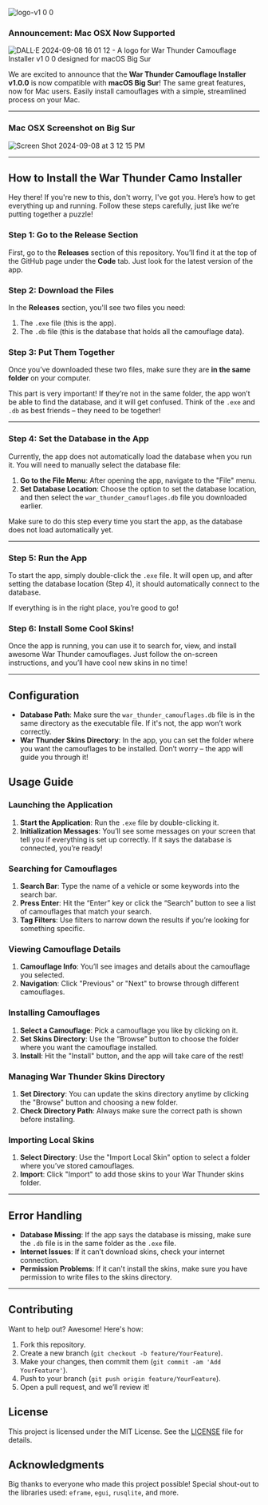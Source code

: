 ![logo-v1 0 0](https://github.com/user-attachments/assets/fc11aa67-cc24-43ea-8826-7bfc90e58f09)

### Announcement: Mac OSX Now Supported
![DALL·E 2024-09-08 16 01 12 - A logo for War Thunder Camouflage Installer v1 0 0 designed for macOS Big Sur](https://github.com/user-attachments/assets/7d690502-60eb-41dc-b165-198a74eb50ce)

We are excited to announce that the **War Thunder Camouflage Installer v1.0.0** is now compatible with **macOS Big Sur**! The same great features, now for Mac users. Easily install camouflages with a simple, streamlined process on your Mac.

---

### Mac OSX Screenshot on Big Sur
![Screen Shot 2024-09-08 at 3 12 15 PM](https://github.com/user-attachments/assets/7c25d499-499e-465c-a1d0-98c61c0713a5)

---

## How to Install the War Thunder Camo Installer

Hey there! If you're new to this, don't worry, I've got you. Here’s how to get everything up and running. Follow these steps carefully, just like we’re putting together a puzzle!

### Step 1: Go to the Release Section

First, go to the **Releases** section of this repository. You’ll find it at the top of the GitHub page under the **Code** tab. Just look for the latest version of the app.

### Step 2: Download the Files

In the **Releases** section, you'll see two files you need:
1. The `.exe` file (this is the app).
2. The `.db` file (this is the database that holds all the camouflage data).

### Step 3: Put Them Together

Once you’ve downloaded these two files, make sure they are **in the same folder** on your computer. 

This part is very important! If they’re not in the same folder, the app won’t be able to find the database, and it will get confused. Think of the `.exe` and `.db` as best friends – they need to be together!

---

### Step 4: Set the Database in the App

Currently, the app does not automatically load the database when you run it. You will need to manually select the database file:

1. **Go to the File Menu**: After opening the app, navigate to the "File" menu.
2. **Set Database Location**: Choose the option to set the database location, and then select the `war_thunder_camouflages.db` file you downloaded earlier.

Make sure to do this step every time you start the app, as the database does not load automatically yet.

---

### Step 5: Run the App

To start the app, simply double-click the `.exe` file. It will open up, and after setting the database location (Step 4), it should automatically connect to the database.

If everything is in the right place, you’re good to go!

### Step 6: Install Some Cool Skins!

Once the app is running, you can use it to search for, view, and install awesome War Thunder camouflages. Just follow the on-screen instructions, and you’ll have cool new skins in no time!

---

## Configuration

* **Database Path**: Make sure the `war_thunder_camouflages.db` file is in the same directory as the executable file. If it's not, the app won’t work correctly.
* **War Thunder Skins Directory**: In the app, you can set the folder where you want the camouflages to be installed. Don’t worry – the app will guide you through it!

## Usage Guide

### Launching the Application

1. **Start the Application**: Run the `.exe` file by double-clicking it.
2. **Initialization Messages**: You’ll see some messages on your screen that tell you if everything is set up correctly. If it says the database is connected, you’re ready!

### Searching for Camouflages

1. **Search Bar**: Type the name of a vehicle or some keywords into the search bar.
2. **Press Enter**: Hit the “Enter” key or click the “Search” button to see a list of camouflages that match your search.
3. **Tag Filters**: Use filters to narrow down the results if you’re looking for something specific.

### Viewing Camouflage Details

1. **Camouflage Info**: You’ll see images and details about the camouflage you selected.
2. **Navigation**: Click "Previous" or "Next" to browse through different camouflages.

### Installing Camouflages

1. **Select a Camouflage**: Pick a camouflage you like by clicking on it.
2. **Set Skins Directory**: Use the “Browse” button to choose the folder where you want the camouflage installed.
3. **Install**: Hit the "Install" button, and the app will take care of the rest!

### Managing War Thunder Skins Directory

1. **Set Directory**: You can update the skins directory anytime by clicking the "Browse" button and choosing a new folder.
2. **Check Directory Path**: Always make sure the correct path is shown before installing.

### Importing Local Skins

1. **Select Directory**: Use the "Import Local Skin" option to select a folder where you’ve stored camouflages.
2. **Import**: Click "Import" to add those skins to your War Thunder skins folder.

---

## Error Handling

* **Database Missing**: If the app says the database is missing, make sure the `.db` file is in the same folder as the `.exe` file.
* **Internet Issues**: If it can’t download skins, check your internet connection.
* **Permission Problems**: If it can't install the skins, make sure you have permission to write files to the skins directory.

---

## Contributing

Want to help out? Awesome! Here's how:

1. Fork this repository.
2. Create a new branch (`git checkout -b feature/YourFeature`).
3. Make your changes, then commit them (`git commit -am 'Add YourFeature'`).
4. Push to your branch (`git push origin feature/YourFeature`).
5. Open a pull request, and we’ll review it!

## License

This project is licensed under the MIT License. See the [LICENSE](LICENSE) file for details.

## Acknowledgments

Big thanks to everyone who made this project possible! Special shout-out to the libraries used: `eframe`, `egui`, `rusqlite`, and more.
